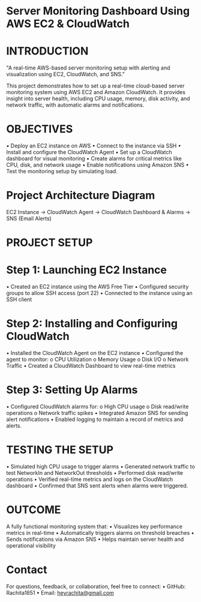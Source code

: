 # Server Monitoring Dashboard Using AWS EC2 & CloudWatch
# INTRODUCTION

"A real-time AWS-based server monitoring setup with alerting and visualization using EC2, CloudWatch, and SNS."

This project demonstrates how to set up a real-time cloud-based server monitoring system using AWS EC2 and Amazon CloudWatch. It provides insight into server health, including CPU usage, memory, disk activity, and network traffic, with automatic alarms and notifications.

# OBJECTIVES
•	Deploy an EC2 instance on AWS
•	Connect to the instance via SSH
•	Install and configure the CloudWatch Agent
•	Set up a CloudWatch dashboard for visual monitoring
•	Create alarms for critical metrics like CPU, disk, and network usage
•	Enable notifications using Amazon SNS
•	Test the monitoring setup by simulating load.

# Project Architecture Diagram
EC2 Instance -> CloudWatch Agent -> CloudWatch Dashboard & Alarms ->  SNS (Email Alerts)

# PROJECT SETUP
# Step 1: Launching EC2 Instance
•	Created an EC2 instance using the AWS Free Tier
•	Configured security groups to allow SSH access (port 22)
•	Connected to the instance using an SSH client
# Step 2: Installing and Configuring CloudWatch
•	Installed the CloudWatch Agent on the EC2 instance
•	Configured the agent to monitor:
o	CPU Utilization
o	Memory Usage
o	Disk I/O
o	Network Traffic
•	Created a CloudWatch Dashboard to view real-time metrics
# Step 3: Setting Up Alarms
•	Configured CloudWatch alarms for:
o	High CPU usage
o	Disk read/write operations
o	Network traffic spikes
•	Integrated Amazon SNS for sending alert notifications
•	Enabled logging to maintain a record of metrics and alerts. 


# TESTING THE SETUP
•	Simulated high CPU usage to trigger alarms
•	Generated network traffic to test NetworkIn and NetworkOut thresholds
•	Performed disk read/write operations
•	Verified real-time metrics and logs on the CloudWatch dashboard
•	Confirmed that SNS sent alerts when alarms were triggered.

# OUTCOME
A fully functional monitoring system that:
•	Visualizes key performance metrics in real-time
•	Automatically triggers alarms on threshold breaches
•	Sends notifications via Amazon SNS
•	Helps maintain server health and operational visibility

# Contact
For questions, feedback, or collaboration, feel free to connect:
•	GitHub: Rachita1851
•	Email: heyrachita@gmail.com







